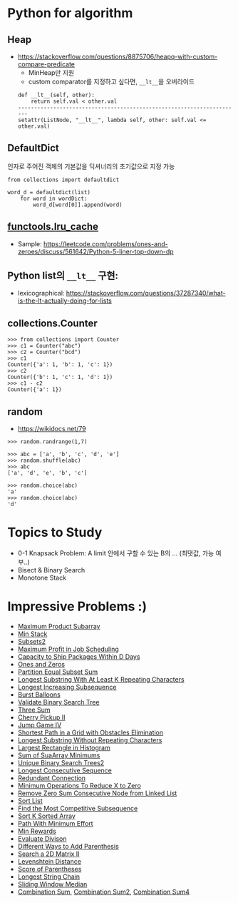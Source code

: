 # Python for algorithm
## Heap
- https://stackoverflow.com/questions/8875706/heapq-with-custom-compare-predicate
  - MinHeap만 지원
  - custom comparator를 지정하고 싶다면, `__lt__`을 오버라이드
  ```
  def __lt__(self, other):
      return self.val < other.val
  ----------------------------------------------------------------------
  setattr(ListNode, "__lt__", lambda self, other: self.val <= other.val)
  ```
  
## DefaultDict
인자로 주어진 객체의 기본값을 딕셔너리의 초기값으로 지정 가능
```
from collections import defaultdict

word_d = defaultdict(list)
    for word in wordDict:
        word_d[word[0]].append(word)
```

## [functools.lru_cache](https://docs.python.org/ko/3/library/functools.html)
* Sample: https://leetcode.com/problems/ones-and-zeroes/discuss/561642/Python-5-liner-top-down-dp

## Python list의 `__lt__` 구현: 
* lexicographical: https://stackoverflow.com/questions/37287340/what-is-the-lt-actually-doing-for-lists

## collections.Counter
```
>>> from collections import Counter
>>> c1 = Counter("abc")
>>> c2 = Counter("bcd")
>>> c1
Counter({'a': 1, 'b': 1, 'c': 1})
>>> c2
Counter({'b': 1, 'c': 1, 'd': 1})
>>> c1 - c2
Counter({'a': 1})
```

## random
* https://wikidocs.net/79
```
>>> random.randrange(1,7)

>>> abc = ['a', 'b', 'c', 'd', 'e']
>>> random.shuffle(abc)
>>> abc
['a', 'd', 'e', 'b', 'c']

>>> random.choice(abc)
'a'
>>> random.choice(abc)
'd'
```


# Topics to Study
* 0-1 Knapsack Problem: A limit 안에서 구할 수 있는 B의 ... (최댓값, 가능 여부..)
* Bisect & Binary Search
* Monotone Stack

# Impressive Problems :)
* [Maximum Product Subarray](https://github.com/jyeoniii/algorithm/blob/master/20201122/maximum_product_subarray.py)
* [Min Stack](https://github.com/jyeoniii/algorithm/blob/master/20201124/min_stack.py)
* [Subsets2](https://github.com/jyeoniii/algorithm/blob/master/20201203/subsets2.py)
* [Maximum Profit in Job Scheduling](https://github.com/jyeoniii/algorithm/blob/master/20201204/maximum_profit_in_job_scheduling.py)
* [Capacity to Ship Packages Within D Days](https://github.com/jyeoniii/algorithm/blob/master/20201205/capacity_to_ship_packages_within_d_days.py)
* [Ones and Zeros](https://github.com/jyeoniii/algorithm/blob/master/20201206/ones_and_zeros.py)
* [Partition Equal Subset Sum](https://github.com/jyeoniii/algorithm/blob/master/20201207/partition_equal_subset_sum.py)
* [Longest Substring With At Least K Repeating Characters](https://github.com/jyeoniii/algorithm/blob/master/20201209/longest_substring_with_at_least_k_repeating_characters.py)
* [Longest Increasing Subsequence](https://github.com/jyeoniii/algorithm/blob/master/20201212/longest_increasing_subsequence.py)
* [Burst Balloons](https://github.com/jyeoniii/algorithm/blob/master/20201213/burst_balloons.py)
* [Validate Binary Search Tree](https://github.com/jyeoniii/algorithm/blob/master/20201216/validate_binary_search_tree.py)
* [Three Sum](https://github.com/jyeoniii/algorithm/blob/master/20201219/three_sum.py)
* [Cherry Pickup II](https://github.com/jyeoniii/algorithm/blob/master/20201219/cherry_pickup2.py)
* [Jump Game IV](https://github.com/jyeoniii/algorithm/blob/master/20201227/jump_game4.py)
* [Shortest Path in a Grid with Obstacles Elimination](https://github.com/jyeoniii/algorithm/blob/master/20201228/shortest_path_in_a_grid_with_obstacles_elimination.py)
* [Longest Substring Without Repeating Characters](https://github.com/jyeoniii/algorithm/blob/master/20201229/longest_substring_without_repeating_characters.py)
* [Largest Rectangle in Histogram](https://github.com/jyeoniii/algorithm/blob/master/20201231/largest_rectangle_in_histogram.py)
* [Sum of SuaArray Minimums](https://github.com/jyeoniii/algorithm/blob/master/20210101/sum_of_subarray_minimums.py)
* [Unique Binary Search Trees2](https://github.com/jyeoniii/algorithm/blob/master/20210108/unique_binary_search_trees2.py)
* [Longest Consecutive Sequence](https://github.com/jyeoniii/algorithm/blob/master/20210112/longest_consecutive_sequence.py)
* [Redundant Connection](https://github.com/jyeoniii/algorithm/blob/master/20210112/redundant_connection.py)
* [Minimum Operations To Reduce X to Zero](https://github.com/jyeoniii/algorithm/blob/master/20210114/minimum_operations_to_reduce_x_to_zero.py)
* [Remove Zero Sum Consecutive Node from Linked List](https://github.com/jyeoniii/algorithm/blob/master/20210115/remove_zero_sum_consecutive_nodes_from_linked_list.py)
* [Sort List](https://github.com/jyeoniii/algorithm/blob/master/20210116/sort_list.py)
* [Find the Most Competitive Subsequence](https://github.com/jyeoniii/algorithm/blob/master/20210121/find_the_most_competitive_subsequence.py)
* [Sort K Sorted Array](https://github.com/jyeoniii/algorithm/blob/master/20210121/sort_k_sorted_array.py)
* [Path With Minimum Effort](https://github.com/jyeoniii/algorithm/blob/master/20210126/path_with_minimum_effort.py)
* [Min Rewards](https://github.com/jyeoniii/algorithm/blob/master/20210126/min_rewards.py)
* [Evaluate Divison](https://github.com/jyeoniii/algorithm/blob/master/20210127/evaluate_division.py)
* [Different Ways to Add Parenthesis](https://github.com/jyeoniii/algorithm/blob/master/20210211/different_ways_to_add_parenthesis.py)
* [Search a 2D Matrix II](https://github.com/jyeoniii/algorithm/blob/master/20210213/search_a_2d_matrix2.py)
* [Levenshtein Distance](https://github.com/jyeoniii/algorithm/blob/master/20210223/levenshtein_distance.py)
* [Score of Parentheses](https://github.com/jyeoniii/algorithm/blob/master/20210224/score_of_parentheses.py)
* [Longest String Chain](https://github.com/jyeoniii/algorithm/blob/master/20210308/longest_string_chain.py)
* [Sliding Window Median](https://github.com/jyeoniii/algorithm/blob/master/20210312/sliding_window_median.py)
* [Combination Sum](https://github.com/jyeoniii/algorithm/blob/master/20210422/combination_sum.py), [Combination Sum2](https://github.com/jyeoniii/algorithm/blob/master/20210422/combination_sum2.py), [Combination Sum4](https://github.com/jyeoniii/algorithm/blob/master/20210422/combination_sum4.py)
